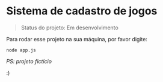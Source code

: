 <h1>Sistema de cadastro de jogos</h1>

> Status do projeto: Em desenvolvimento

Para rodar esse projeto na sua máquina, por favor digite:

```
node app.js
```

*PS: projeto fictício*

:)